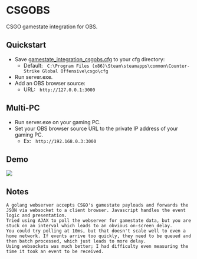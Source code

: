 # CSGOBS
CSGO gamestate integration for OBS.

## Quickstart
- Save [gamestate_integration_csgobs.cfg](gamestate_integration_csgobs.cfg) to your cfg directory:
  - Default:&nbsp;&nbsp;&nbsp;`C:\Program Files (x86)\Steam\steamapps\common\Counter-Strike Global Offensive\csgo\cfg`
- Run server.exe.
- Add an OBS browser source:
  - URL:&nbsp;&nbsp;&nbsp;`http://127.0.0.1:3000`

## Multi-PC
- Run server.exe on your gaming PC.
- Set your OBS browser source URL to the private IP address of your gaming PC.  
  - Ex:&nbsp;&nbsp;&nbsp;`http://192.168.0.3:3000`

## Demo
[![](https://imgur.com/bFf8eyF.png)](https://gfycat.com/aggressivesafechrysomelid)

## Notes
``` 
A golang webserver accepts CSGO's gamestate payloads and forwards the JSON via websocket to a client browser. Javascript handles the event logic and presentation.
Tried using AJAX to poll the webserver for gamestate data, but you are stuck on an interval which leads to an obvious on-screen delay.
You could try polling at 10ms, but that doesn't scale well to even a home network. If events arrive too quickly, they need to be queued and then batch processed, which just leads to more delay.
Using websockets was much better; I had difficulty even measuring the time it took an event to be received.
```